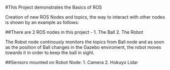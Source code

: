 #This Project demonstrates the Basics of ROS

Creation of new ROS Nodes and topics, the way to interact with other nodes is shown by an example as follows:

  ##There are 2 ROS nodes in this project - 
    1. The Ball
    2. The Robot
    
  The Robot node continously monitors the topics from Ball node and as soon as the position of Ball changes in the Gazebo enviroment,
  the robot moves towards it in order to keep the ball in sight.
  
  ##Sensors mounted on Robot Node:
    1. Camera
    2. Hokuyo Lidar
  

